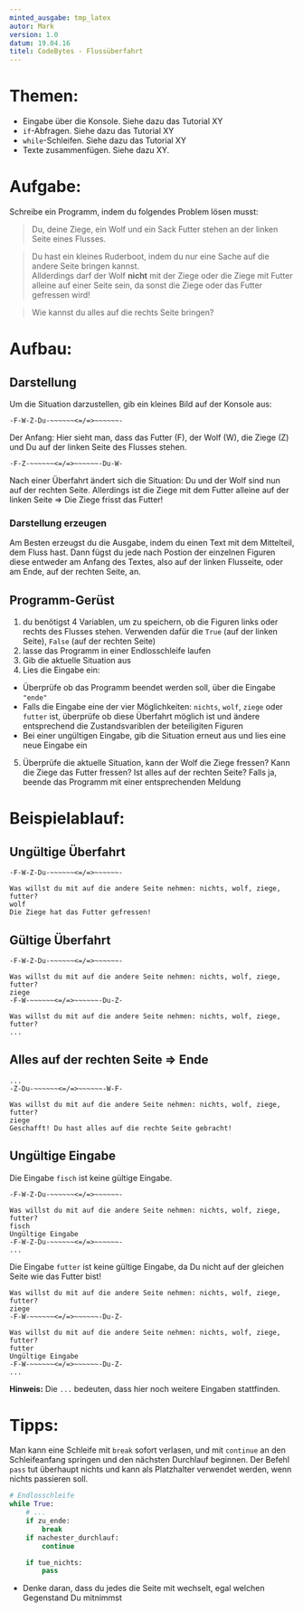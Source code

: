 ```yaml
---
minted_ausgabe: tmp_latex
autor: Mark
version: 1.0
datum: 19.04.16
titel: CodeBytes - Flussüberfahrt
---
```


# Themen:
- Eingabe über die Konsole. Siehe dazu das Tutorial XY
- `if`-Abfragen. Siehe dazu das Tutorial XY
- `while`-Schleifen. Siehe dazu das Tutorial XY
- Texte zusammenfügen. Siehe dazu XY.

# Aufgabe:
Schreibe ein Programm, indem du folgendes Problem lösen musst:
> Du, deine Ziege, ein Wolf und ein Sack Futter stehen an der linken Seite eines Flusses.

> Du hast ein kleines Ruderboot, indem du nur eine Sache auf die andere Seite bringen kannst.  
> Allderdings darf der Wolf **nicht** mit der Ziege oder die Ziege mit Futter alleine auf einer Seite sein, da sonst die Ziege oder das Futter gefressen wird!  

> Wie kannst du alles auf die rechts Seite bringen?

# Aufbau:

## Darstellung

Um die Situation darzustellen, gib ein kleines Bild auf der Konsole aus:

```
-F-W-Z-Du-~~~~~~<=/=>~~~~~~-
```
Der Anfang: Hier sieht man, dass das Futter (F), der Wolf (W), die Ziege (Z) und Du auf der
linken Seite des Flusses stehen.

```
-F-Z-~~~~~~<=/=>~~~~~~-Du-W-
```
Nach einer Überfahrt ändert sich die Situation: Du und der Wolf sind nun auf der rechten Seite. Allerdings ist die Ziege mit dem Futter alleine auf der linken Seite => Die Ziege frisst das Futter!

### Darstellung erzeugen

Am Besten erzeugst du die Ausgabe, indem du einen Text mit dem Mittelteil, dem Fluss hast. Dann fügst du jede nach Postion der einzelnen Figuren diese entweder am
Anfang des Textes, also auf der linken Flusseite, oder am Ende, auf der rechten Seite, an.

## Programm-Gerüst
1. du benötigst 4 Variablen, um zu speichern, ob die Figuren links oder rechts des Flusses stehen. Verwenden dafür die `True` (auf der linken Seite), `False` (auf der rechten Seite)
2. lasse das Programm in einer Endlosschleife laufen
3. Gib die aktuelle Situation aus
4. Lies die Eingabe ein:
  - Überprüfe ob das Programm beendet werden soll, über die Eingabe `"ende"`
  - Falls die Eingabe eine der vier Möglichkeiten: `nichts`, `wolf`, `ziege` oder `futter` ist, überprüfe ob diese Überfahrt möglich ist und ändere entsprechend die Zustandsvariblen der beteiligiten Figuren
  - Bei einer ungültigen Eingabe, gib die Situation erneut aus und lies eine neue Eingabe ein
5. Überprüfe die aktuelle Situation, kann der Wolf die Ziege fressen? Kann die Ziege das Futter fressen? Ist alles auf der rechten Seite? Falls ja, beende das Programm mit einer entsprechenden Meldung


# Beispielablauf:

## Ungültige Überfahrt
```
-F-W-Z-Du-~~~~~~<=/=>~~~~~~-

Was willst du mit auf die andere Seite nehmen: nichts, wolf, ziege, futter?
wolf
Die Ziege hat das Futter gefressen!
```

## Gültige Überfahrt
```
-F-W-Z-Du-~~~~~~<=/=>~~~~~~-

Was willst du mit auf die andere Seite nehmen: nichts, wolf, ziege, futter?
ziege
-F-W-~~~~~~<=/=>~~~~~~-Du-Z-

Was willst du mit auf die andere Seite nehmen: nichts, wolf, ziege, futter?
...
```

## Alles auf der rechten Seite => Ende
```
...
-Z-Du-~~~~~~<=/=>~~~~~~-W-F-

Was willst du mit auf die andere Seite nehmen: nichts, wolf, ziege, futter?
ziege
Geschafft! Du hast alles auf die rechte Seite gebracht!
```
## Ungültige Eingabe
Die Eingabe `fisch` ist keine gültige Eingabe.
```
-F-W-Z-Du-~~~~~~<=/=>~~~~~~-

Was willst du mit auf die andere Seite nehmen: nichts, wolf, ziege, futter?
fisch
Ungültige Eingabe
-F-W-Z-Du-~~~~~~<=/=>~~~~~~-
...
```

Die Eingabe `futter` ist keine gültige Eingabe, da Du nicht auf der gleichen Seite wie das Futter bist!
```
Was willst du mit auf die andere Seite nehmen: nichts, wolf, ziege, futter?
ziege
-F-W-~~~~~~<=/=>~~~~~~-Du-Z-

Was willst du mit auf die andere Seite nehmen: nichts, wolf, ziege, futter?
futter
Ungültige Eingabe
-F-W-~~~~~~<=/=>~~~~~~-Du-Z-
...
```

**Hinweis:** Die `...` bedeuten, dass hier noch weitere Eingaben stattfinden.

# Tipps:

Man kann eine Schleife mit `break` sofort verlasen, und mit `continue` an den Schleifeanfang springen und den nächsten Durchlauf beginnen. Der Befehl `pass` tut überhaupt nichts und kann als Platzhalter verwendet werden, wenn nichts passieren soll.

```python
# Endlosschleife
while True:
    # ...
    if zu_ende:
        break
    if nachester_durchlauf:
        continue

    if tue_nichts:
        pass       

```

- Denke daran, dass du jedes die Seite mit wechselt, egal welchen Gegenstand Du mitnimmst
